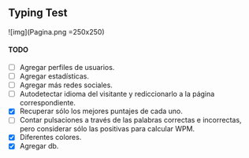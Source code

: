 ## Typing Test

![img](Pagina.png =250x250)

#### TODO
- [ ] Agregar perfiles de usuarios. 
- [ ] Agregar estadísticas.
- [ ] Agregar más redes sociales.
- [ ] Autodetectar idioma del visitante y rediccionarlo a la página correspondiente.
- [x] Recuperar sólo los mejores puntajes de cada uno. 
- [ ] Contar pulsaciones a través de las palabras correctas e incorrectas,
pero considerar sólo las positivas para calcular WPM.
- [x] Diferentes colores.
- [x] Agregar db.
